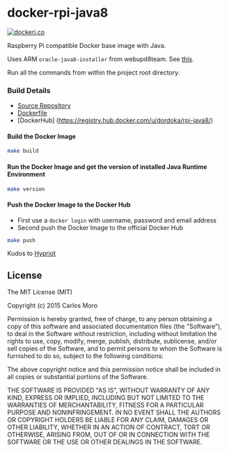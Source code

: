 # docker-rpi-java8

[![dockeri.co](http://dockeri.co/image/dordoka/rpi-java8)](https://registry.hub.docker.com/u/dordoka/rpi-java8/)

Raspberry Pi compatible Docker base image with Java.

Uses ARM `oracle-java8-installer` from webupd8team. See [this](http://www.webupd8.org/2014/03/how-to-install-oracle-java-8-in-debian.html).

Run all the commands from within the project root directory.

### Build Details
- [Source Repository](https://github.com/cmoro-deusto/docker-rpi-java8)
- [Dockerfile](https://github.com/cmoro-deusto/docker-rpi-java8/blob/master/Dockerfile)
- [DockerHub] (https://registry.hub.docker.com/u/dordoka/rpi-java8/)


#### Build the Docker Image
```bash
make build
```

#### Run the Docker Image and get the version of installed Java Runtime Environment
```bash
make version
```

#### Push the Docker Image to the Docker Hub
* First use a `docker login` with username, password and email address
* Second push the Docker Image to the official Docker Hub

```bash
make push
```

Kudos to [Hypriot](http://blog.hypriot.com/heavily-armed-after-major-upgrade-raspberry-pi-with-docker-1-dot-5-0)

## License

The MIT License (MIT)

Copyright (c) 2015 Carlos Moro

Permission is hereby granted, free of charge, to any person obtaining a copy
of this software and associated documentation files (the "Software"), to deal
in the Software without restriction, including without limitation the rights
to use, copy, modify, merge, publish, distribute, sublicense, and/or sell
copies of the Software, and to permit persons to whom the Software is
furnished to do so, subject to the following conditions:

The above copyright notice and this permission notice shall be included in all
copies or substantial portions of the Software.

THE SOFTWARE IS PROVIDED "AS IS", WITHOUT WARRANTY OF ANY KIND, EXPRESS OR
IMPLIED, INCLUDING BUT NOT LIMITED TO THE WARRANTIES OF MERCHANTABILITY,
FITNESS FOR A PARTICULAR PURPOSE AND NONINFRINGEMENT. IN NO EVENT SHALL THE
AUTHORS OR COPYRIGHT HOLDERS BE LIABLE FOR ANY CLAIM, DAMAGES OR OTHER
LIABILITY, WHETHER IN AN ACTION OF CONTRACT, TORT OR OTHERWISE, ARISING FROM,
OUT OF OR IN CONNECTION WITH THE SOFTWARE OR THE USE OR OTHER DEALINGS IN THE
SOFTWARE.
